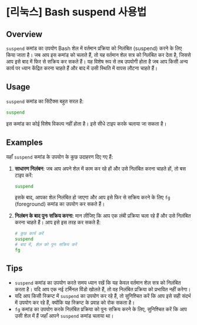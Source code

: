 # [리눅스] Bash suspend 사용법

## Overview
`suspend` कमांड का उपयोग Bash शेल में वर्तमान प्रक्रिया को निलंबित (suspend) करने के लिए किया जाता है। जब आप इस कमांड को चलाते हैं, तो यह वर्तमान शेल सत्र को निलंबित कर देता है, जिससे आप इसे बाद में फिर से सक्रिय कर सकते हैं। यह विशेष रूप से तब उपयोगी होता है जब आप किसी अन्य कार्य पर ध्यान केंद्रित करना चाहते हैं और बाद में उसी स्थिति में वापस लौटना चाहते हैं।

## Usage
`suspend` कमांड का सिंटैक्स बहुत सरल है:

```bash
suspend
```

इस कमांड का कोई विशेष विकल्प नहीं होता है। इसे सीधे टाइप करके चलाया जा सकता है।

## Examples
यहाँ `suspend` कमांड के उपयोग के कुछ उदाहरण दिए गए हैं:

1. **साधारण निलंबन**:
   जब आप अपने शेल में काम कर रहे हों और उसे निलंबित करना चाहते हों, तो बस टाइप करें:
   ```bash
   suspend
   ```
   इसके बाद, आपका शेल निलंबित हो जाएगा और आप इसे फिर से सक्रिय करने के लिए `fg` (foreground) कमांड का उपयोग कर सकते हैं।

2. **निलंबन के बाद पुनः सक्रिय करना**:
   मान लीजिए कि आप एक लंबी प्रक्रिया चला रहे हैं और उसे निलंबित करना चाहते हैं। आप इसे इस तरह कर सकते हैं:
   ```bash
   # कुछ कार्य करें
   suspend
   # बाद में, शेल को पुनः सक्रिय करें
   fg
   ```

## Tips
- `suspend` कमांड का उपयोग करते समय ध्यान रखें कि यह केवल वर्तमान शेल सत्र को निलंबित करता है। यदि आप एक नई टर्मिनल विंडो खोलते हैं, तो वह निलंबित प्रक्रिया को प्रभावित नहीं करेगा।
- यदि आप किसी स्क्रिप्ट में `suspend` का उपयोग कर रहे हैं, तो सुनिश्चित करें कि आप इसे सही संदर्भ में उपयोग कर रहे हैं, क्योंकि यह स्क्रिप्ट के प्रवाह को रोक सकता है।
- `fg` कमांड का उपयोग करके निलंबित प्रक्रिया को पुनः सक्रिय करने के लिए, सुनिश्चित करें कि आप उसी शेल में हैं जहाँ आपने `suspend` कमांड चलाया था।